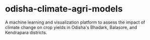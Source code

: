 # odisha-climate-agri-models
A machine learning and visualization platform to assess the impact of climate change on crop yields in Odisha's Bhadark, Balasore, and Kendrapara districts.
